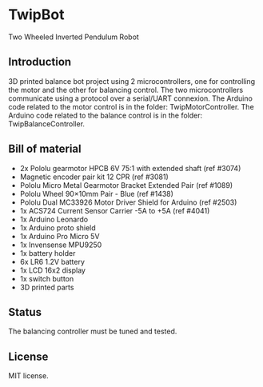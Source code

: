 # TwipBot

Two Wheeled Inverted Pendulum Robot

## Introduction

3D printed balance bot project using 2 microcontrollers, one for controlling the motor and the other for balancing control.
The two microcontrollers communicate using a protocol over a serial/UART connexion.
The Arduino code related to the motor control is in the folder: TwipMotorController.
The Arduino code related to the balance control is in the folder: TwipBalanceController.

## Bill of material

- 2x Pololu gearmotor HPCB 6V 75:1 with extended shaft (ref #3074)
- Magnetic encoder pair kit 12 CPR (ref #3081)
- Pololu Micro Metal Gearmotor Bracket Extended Pair (ref #1089)
- Pololu Wheel 90×10mm Pair - Blue (ref #1438)
- Pololu Dual MC33926 Motor Driver Shield for Arduino (ref #2503)
- 1x ACS724 Current Sensor Carrier -5A to +5A (ref #4041)
- 1x Arduino Leonardo
- 1x Arduino proto shield
- 1x Arduino Pro Micro 5V
- 1x Invensense MPU9250
- 1x battery holder
- 6x LR6 1.2V battery
- 1x LCD 16x2 display
- 1x switch button
- 3D printed parts

## Status

The balancing controller must be tuned and tested.

## License

MIT license.
